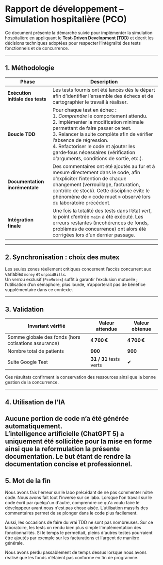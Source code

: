 # Rapport de développement – Simulation hospitalière (PCO)

Ce document présente la démarche suivie pour implémenter la simulation hospitalière en appliquant
le **Test‑Driven Development (TDD)** et décrit les décisions techniques adoptées pour respecter
l’intégralité des tests fonctionnels et de concurrence.

---

## 1. Méthodologie

| Phase | Description |
|-------|-------------|
| **Exécution initiale des tests** | Les tests fournis ont été lancés dès le départ afin d’identifier l’ensemble des échecs et de cartographier le travail à réaliser. |
| **Boucle TDD** | Pour chaque test en échec&nbsp;:<br>1. *Comprendre* le comportement attendu.<br>2. Implémenter la modification minimale permettant de faire passer ce test.<br>3. Relancer la suite complète afin de vérifier l’absence de régression.<br>4. Refactoriser le code et ajouter les garde‑fous nécessaires (vérification d’arguments, conditions de sortie, etc.). |
| **Documentation incrémentale** | Des commentaires ont été ajoutés au fur et à mesure directement dans le code, afin d’expliciter l’intention de chaque changement (verrouillage, facturation, contrôle de stock). Cette discipline évite le phénomène de « code muet » observé lors du laboratoire précédent. |
| **Intégration finale** | Une fois la totalité des tests dans l’état *vert*, le point d’entrée `main` a été exécuté. Les erreurs restantes (incohérences de fonds, problèmes de concurrence) ont alors été corrigées lors d’un dernier passage. |

---

## 2. Synchronisation : choix des **mutex**

Les seules zones réellement critiques concernent l’accès concurrent aux variables `money`
et `unpaidBills`.  
Un verrou exclusif (`PcoMutex`) suffit à garantir l’exclusion mutuelle ; l’utilisation
d’un sémaphore, plus lourde, n’apporterait pas de bénéfice supplémentaire dans ce contexte.

---

## 3. Validation

| Invariant vérifié | Valeur attendue | Valeur obtenue |
|-------------------|-----------------|----------------|
| Somme globale des fonds (hors cotisations assurance) | **4 700 €** | **4 700 €** |
| Nombre total de patients | **900** | **900** |
| Suite Google Test | **31 / 31** tests verts | ✔ |

Ces résultats confirment la conservation des ressources ainsi que la bonne gestion de la concurrence.

---

## 4. Utilisation de l’IA

Aucune portion de code n’a été générée automatiquement.  
L’intelligence artificielle (ChatGPT 5) a uniquement été sollicitée pour la mise en forme ainsi que la reformulation la présente documentation.
Le but étant de rendre la documentation concise et professionnel.
---

## 5. Mot de la fin
Nous avons fais l'erreur sur le labo précédant de ne pas commenter nôtre code. Nous avons fait tout l'inverse sur ce labo. Lorsque l'on travail sur le code écrit par quelqu'un d'autre, comprendre ce qu'a voulu faire le développeur avant nous n'est pas chose aisée. L'utilisation massifs des commentaires  permet de se plonger dans le code plus facilement.

Aussi, les occasions de faire du vrai TDD ne sont pas nombreuses. Sur ce laboratoire, les tests on rendu bien plus simple l'implémentation des fonctionnalités. Si le temps le permettait, pleins d'autres testes pourraient être ajoutés par exemple sur les facturations et l'argent de manière générale.

Nous avons perdu passablement de temps dessus lorsque nous avons réalisé que les fonds n'étaient pas conforme en fin de programme.
